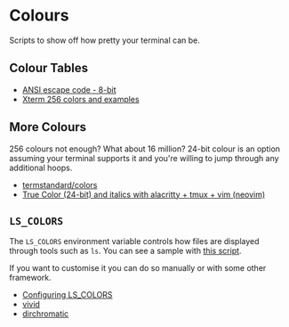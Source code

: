 # Colours
Scripts to show off how pretty your terminal can be.

## Colour Tables

  - [ANSI escape code - 8-bit](https://en.wikipedia.org/w/index.php?title=ANSI_escape_code&oldid=1143439661#8-bit)
  - [Xterm 256 colors and examples](https://robotmoon.com/256-colors/)

## More Colours
256 colours not enough? What about 16 million? 24-bit colour is an option
assuming your terminal supports it and you're willing to jump through any
additional hoops.

  - [termstandard/colors](https://github.com/termstandard/colors)
  - [True Color (24-bit) and italics with alacritty + tmux + vim (neovim)](https://gist.github.com/andersevenrud/015e61af2fd264371032763d4ed965b6)

## `LS_COLORS`
The `LS_COLORS` environment variable controls how files are displayed through
tools such as `ls`. You can see a sample with [this script](https://github.com/gkotian/gautam_linux/blob/master/scripts/colours.sh).

If you want to customise it you can do so manually or with some other
framework.

  - [Configuring LS_COLORS](http://www.bigsoft.co.uk/blog/2008/04/11/configuring-ls_colors)
  - [vivid](https://github.com/sharkdp/vivid)
  - [dirchromatic](https://github.com/karlding/dirchromatic)

